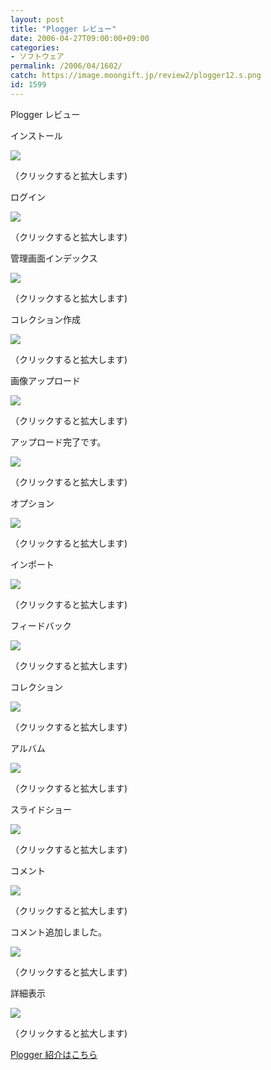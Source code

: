 ```yaml
---
layout: post
title: "Plogger レビュー"
date: 2006-04-27T09:00:00+09:00
categories:
- ソフトウェア
permalink: /2006/04/1602/
catch: https://image.moongift.jp/review2/plogger12.s.png
id: 1599
---
```

Plogger レビュー  
<!--more-->

インストール

  

[![](https://image.moongift.jp/review2/plogger1.s.png)](https://image.moongift.jp/review2/plogger1.png)  
  
（クリックすると拡大します)

  

ログイン

  

[![](https://image.moongift.jp/review2/plogger2.s.png)](https://image.moongift.jp/review2/plogger2.png)  
  
（クリックすると拡大します)

  

管理画面インデックス

  

[![](https://image.moongift.jp/review2/plogger3.s.png)](https://image.moongift.jp/review2/plogger3.png)  
  
（クリックすると拡大します)

  

コレクション作成

  

[![](https://image.moongift.jp/review2/plogger4.s.png)](https://image.moongift.jp/review2/plogger4.png)  
  
（クリックすると拡大します)

  

画像アップロード

  

[![](https://image.moongift.jp/review2/plogger5.s.png)](https://image.moongift.jp/review2/plogger5.png)  
  
（クリックすると拡大します)

  

アップロード完了です。

  

[![](https://image.moongift.jp/review2/plogger6.s.png)](https://image.moongift.jp/review2/plogger6.png)  
  
（クリックすると拡大します)

  

オプション

  

[![](https://image.moongift.jp/review2/plogger11.s.png)](https://image.moongift.jp/review2/plogger11.png)  
  
（クリックすると拡大します)

  

インポート

  

[![](https://image.moongift.jp/review2/plogger12.s.png)](https://image.moongift.jp/review2/plogger12.png)  
  
（クリックすると拡大します)

  

フィードバック

  

[![](https://image.moongift.jp/review2/plogger15.s.png)](https://image.moongift.jp/review2/plogger15.png)  
  
（クリックすると拡大します)

  

コレクション

  

[![](https://image.moongift.jp/review2/plogger7.s.png)](https://image.moongift.jp/review2/plogger7.png)  
  
（クリックすると拡大します)

  

アルバム

  

[![](https://image.moongift.jp/review2/plogger8.s.png)](https://image.moongift.jp/review2/plogger8.png)  
  
（クリックすると拡大します)

  

スライドショー

  

[![](https://image.moongift.jp/review2/plogger9.s.png)](https://image.moongift.jp/review2/plogger9.png)  
  
（クリックすると拡大します)

  

コメント

  

[![](https://image.moongift.jp/review2/plogger10.s.png)](https://image.moongift.jp/review2/plogger10.png)  
  
（クリックすると拡大します)

  

コメント追加しました。

  

[![](https://image.moongift.jp/review2/plogger13.s.png)](https://image.moongift.jp/review2/plogger13.png)  
  
（クリックすると拡大します)

  

詳細表示

  

[![](https://image.moongift.jp/review2/plogger14.s.png)](https://image.moongift.jp/review2/plogger14.png)  
  
（クリックすると拡大します)

  

[Plogger 紹介はこちら](http://oss.moongift.jp/intro/i-1596.html)

